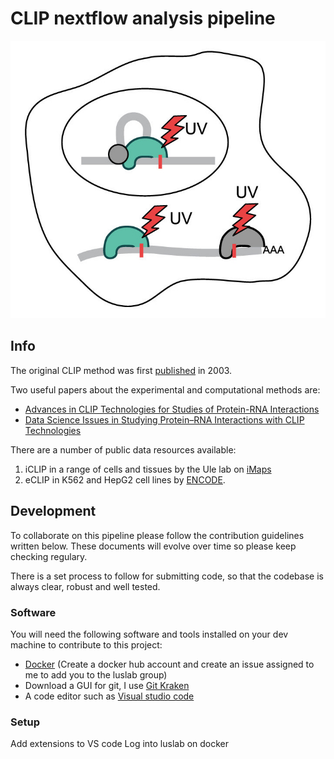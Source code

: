 # CLIP nextflow analysis pipeline

![logo](https://github.com/luslab/group-nextflow-clip/blob/dev/images/clip_1.jpg)

## Info

The original CLIP method was first [published](CLIP%20Identifies%20Nova-Regulated%20RNA%20Networks%20in%20the%20Brain) in 2003. 

Two useful papers about the experimental and computational methods are:

- [Advances in CLIP Technologies for Studies of Protein-RNA Interactions](https://doi.org/10.1016/j.molcel.2018.01.005)
- [Data Science Issues in Studying Protein–RNA Interactions with CLIP Technologies](https://doi.org/10.1146/annurev-biodatasci-080917-013525)

There are a number of public data resources available:

 1. iCLIP in a range of cells and tissues by the Ule lab on [iMaps](https://imaps.genialis.com/)
 2. eCLIP in K562 and HepG2 cell lines by [ENCODE](https://www.encodeproject.org/matrix/?type=Experiment&status=released&assay_slims=RNA%20binding&award.project=ENCODE&assay_title=eCLIP&biosample_ontology.classification=cell%20line).

## Development

To collaborate on this pipeline please follow the contribution guidelines written below. These documents will evolve over time so please keep checking regulary.

There is a set process to follow for submitting code, so that the codebase is always clear, robust and well tested.

### Software

You will need the following software and tools installed on your dev machine to contribute to this project:

- [Docker](https://hub.docker.com/editions/community/docker-ce-desktop-mac) (Create a docker hub account and create an issue assigned to me to add you to the luslab group)
- Download a GUI for git, I use [Git Kraken](https://www.gitkraken.com/)
- A code editor such as [Visual studio code](https://code.visualstudio.com/)

### Setup

Add extensions to VS code
Log into luslab on docker
<!--stackedit_data:
eyJoaXN0b3J5IjpbNzI1MTQxMjQ5XX0=
-->